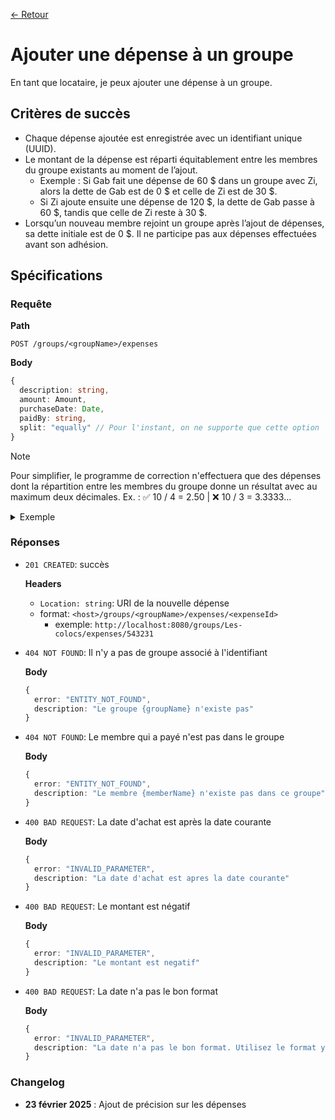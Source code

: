 [← Retour](../README.md)

# Ajouter une dépense à un groupe

En tant que locataire, je peux ajouter une dépense à un groupe.

## Critères de succès

- Chaque dépense ajoutée est enregistrée avec un identifiant unique (UUID).
- Le montant de la dépense est réparti équitablement entre les membres du groupe existants au moment de l’ajout.
  - Exemple : Si Gab fait une dépense de 60 $ dans un groupe avec Zi, alors la dette de Gab est de 0 $ et celle de Zi est de 30 $.
  - Si Zi ajoute ensuite une dépense de 120 $, la dette de Gab passe à 60 $, tandis que celle de Zi reste à 30 $.
- Lorsqu’un nouveau membre rejoint un groupe après l’ajout de dépenses, sa dette initiale est de 0 $. Il ne participe pas aux dépenses effectuées avant son adhésion.

## Spécifications

### Requête

**Path**

`POST /groups/<groupName>/expenses`

**Body**

```ts
{
  description: string,
  amount: Amount,
  purchaseDate: Date,
  paidBy: string,
  split: "equally" // Pour l'instant, on ne supporte que cette option
}
```

> [!NOTE]
> Pour simplifier, le programme de correction n'effectuera que des dépenses dont la 
> répartition entre les membres du groupe donne un résultat avec au maximum deux 
> décimales.
Ex. : ✅ 10 / 4 = 2.50 | ❌ 10 / 3 = 3.3333...

<details>
<summary>Exemple</summary>

```json
{
  "description": "Dollorama",
  "amount": 3.1,
  "purchaseDate": "2001-10-10",
  "paidBy": "Bob",
  "split": "equally"
}
```

</details>

### Réponses

- `201 CREATED`: succès

  **Headers**

    - `Location: string`: URI de la nouvelle dépense
    - format: `<host>/groups/<groupName>/expenses/<expenseId>`
        - exemple: `http://localhost:8080/groups/Les-colocs/expenses/543231`

- `404 NOT FOUND`: Il n'y a pas de groupe associé à l'identifiant

  **Body**

  ```ts
  {
    error: "ENTITY_NOT_FOUND",
    description: "Le groupe {groupName} n'existe pas"
  }
  ```

- `404 NOT FOUND`: Le membre qui a payé n'est pas dans le groupe

  **Body**

  ```ts
  {
    error: "ENTITY_NOT_FOUND",
    description: "Le membre {memberName} n'existe pas dans ce groupe"
  }
  ```

- `400 BAD REQUEST`: La date d'achat est après la date courante

  **Body**

  ```ts
  {
    error: "INVALID_PARAMETER",
    description: "La date d'achat est apres la date courante"
  }
  ```

- `400 BAD REQUEST`: Le montant est négatif

  **Body**

  ```ts
  {
    error: "INVALID_PARAMETER",
    description: "Le montant est negatif"
  }
  ```

- `400 BAD REQUEST`: La date n'a pas le bon format

    **Body**
    
    ```ts
    {
      error: "INVALID_PARAMETER",
      description: "La date n'a pas le bon format. Utilisez le format yyyy-MM-dd"
    }
    ```

### Changelog
- **23 février 2025** : Ajout de précision sur les dépenses
